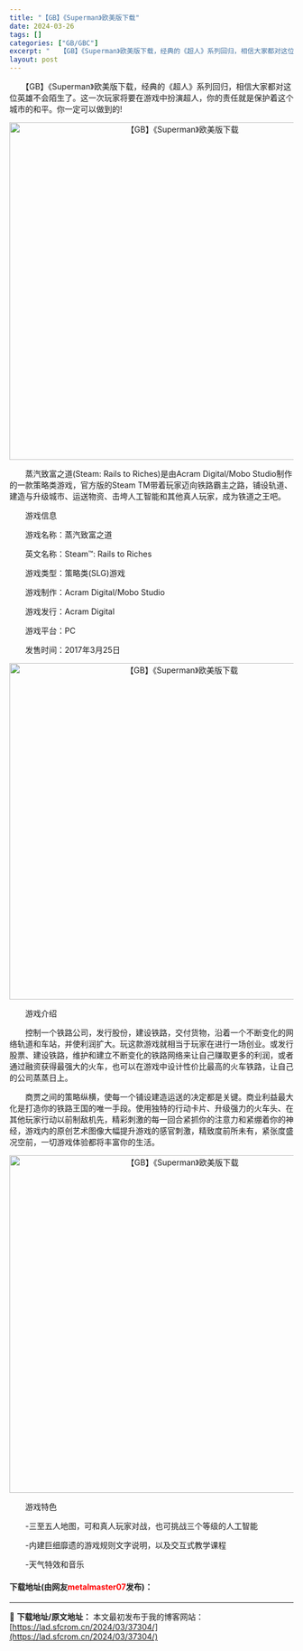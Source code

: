 ```yaml
---
title: "【GB】《Superman》欧美版下载"
date: 2024-03-26
tags: []
categories: ["GB/GBC"]
excerpt: "　　【GB】《Superman》欧美版下载，经典的《超人》系列回归，相信大家都对这位英雄不会陌生了。这一次玩家将要在游戏中扮演超人，你的责任就是保护着这个城市的和平。你一定可以做到的! 　　蒸汽致富之道(Steam: Rails to Riches)是由Acram Digital/Mobo Stud&hellip;"
layout: post
---
```


 <p>　　【GB】《Superman》欧美版下载，经典的《超人》系列回归，相信大家都对这位英雄不会陌生了。这一次玩家将要在游戏中扮演超人，你的责任就是保护着这个城市的和平。你一定可以做到的!</p> <p align="center"><img align="" border="0" src="https://lad.sfcrom.cn/wp-content/uploads/2024/03/20240326_660284d175113.png" width="598" alt="【GB】《Superman》欧美版下载" /></p> <p>　　蒸汽致富之道(Steam: Rails to Riches)是由Acram Digital/Mobo Studio制作的一款策略类游戏，官方版的Steam TM带着玩家迈向铁路霸主之路，铺设轨道、建造与升级城市、运送物资、击垮人工智能和其他真人玩家，成为铁道之王吧。</p> <p>　　游戏信息</p> <p>　　游戏名称：蒸汽致富之道</p> <p>　　英文名称：Steam&trade;: Rails to Riches</p> <p>　　游戏类型：策略类(SLG)游戏</p> <p>　　游戏制作：Acram Digital/Mobo Studio</p> <p>　　游戏发行：Acram Digital</p> <p>　　游戏平台：PC</p> <p>　　发售时间：2017年3月25日</p> <p align="center"><img align="" border="0" src="https://lad.sfcrom.cn/wp-content/uploads/2024/03/20240326_660284d33935c.png" width="596" alt="【GB】《Superman》欧美版下载" /></p> <p>　　游戏介绍</p> <p>　　控制一个铁路公司，发行股份，建设铁路，交付货物，沿着一个不断变化的网络轨道和车站，并使利润扩大。玩这款游戏就相当于玩家在进行一场创业。或发行股票、建设铁路，维护和建立不断变化的铁路网络来让自己赚取更多的利润，或者通过融资获得最强大的火车，也可以在游戏中设计性价比最高的火车铁路，让自己的公司蒸蒸日上。</p> <p>　　商贾之间的策略纵横，使每一个铺设建造运送的决定都是关键。商业利益最大化是打造你的铁路王国的唯一手段。使用独特的行动卡片、升级强力的火车头、在其他玩家行动以前制敌机先，精彩刺激的每一回合紧抓你的注意力和紧绷着你的神经，游戏内的原创艺术图像大幅提升游戏的感官刺激，精致度前所未有，紧张度盛况空前，一切游戏体验都将丰富你的生活。</p> <p align="center"><img align="" border="0" src="https://lad.sfcrom.cn/wp-content/uploads/2024/03/20240326_660284d5197de.png" width="598" alt="【GB】《Superman》欧美版下载" /></p> <p>　　游戏特色</p> <p>　　-三至五人地图，可和真人玩家对战，也可挑战三个等级的人工智能</p> <p>　　-内建巨细靡遗的游戏规则文字说明，以及交互式教学课程</p> <p>　　-天气特效和音乐</p> <p><h4>下载地址(由网友<font color="red">metalmaster07</font>发布)：</h4></p> 

---
📖 **下载地址/原文地址：** 本文最初发布于我的博客网站：[https://lad.sfcrom.cn/2024/03/37304/](https://lad.sfcrom.cn/2024/03/37304/)
